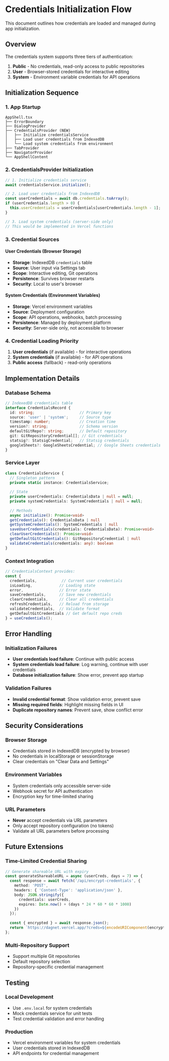 # Credentials Initialization Flow

This document outlines how credentials are loaded and managed during app initialization.

## Overview

The credentials system supports three tiers of authentication:
1. **Public** - No credentials, read-only access to public repositories
2. **User** - Browser-stored credentials for interactive editing
3. **System** - Environment variable credentials for API operations

## Initialization Sequence

### 1. App Startup
```
AppShell.tsx
├── ErrorBoundary
├── DialogProvider
├── CredentialsProvider (NEW)
│   ├── Initialize credentialsService
│   ├── Load user credentials from IndexedDB
│   └── Load system credentials from environment
├── TabProvider
├── NavigatorProvider
└── AppShellContent
```

### 2. CredentialsProvider Initialization

```typescript
// 1. Initialize credentials service
await credentialsService.initialize();

// 2. Load user credentials from IndexedDB
const userCredentials = await db.credentials.toArray();
if (userCredentials.length > 0) {
  this.userCredentials = userCredentials[userCredentials.length - 1];
}

// 3. Load system credentials (server-side only)
// This would be implemented in Vercel functions
```

### 3. Credential Sources

#### User Credentials (Browser Storage)
- **Storage**: IndexedDB `credentials` table
- **Source**: User input via Settings tab
- **Scope**: Interactive editing, Git operations
- **Persistence**: Survives browser restarts
- **Security**: Local to user's browser

#### System Credentials (Environment Variables)
- **Storage**: Vercel environment variables
- **Source**: Deployment configuration
- **Scope**: API operations, webhooks, batch processing
- **Persistence**: Managed by deployment platform
- **Security**: Server-side only, not accessible to browser

### 4. Credential Loading Priority

1. **User credentials** (if available) - for interactive operations
2. **System credentials** (if available) - for API operations
3. **Public access** (fallback) - read-only operations

## Implementation Details

### Database Schema
```typescript
// IndexedDB credentials table
interface CredentialsRecord {
  id: string;                    // Primary key
  source: 'user' | 'system';     // Source type
  timestamp: number;             // Creation time
  version?: string;              // Schema version
  defaultGitRepo?: string;       // Default repository
  git: GitRepositoryCredential[]; // Git credentials
  statsig?: StatsigCredential;   // Statsig credentials
  googleSheets?: GoogleSheetsCredential; // Google Sheets credentials
}
```

### Service Layer
```typescript
class CredentialsService {
  // Singleton pattern
  private static instance: CredentialsService;
  
  // State
  private userCredentials: CredentialsData | null = null;
  private systemCredentials: SystemCredentials | null = null;
  
  // Methods
  async initialize(): Promise<void>
  getCredentials(): CredentialsData | null
  getSystemCredentials(): SystemCredentials | null
  saveUserCredentials(credentials: CredentialsData): Promise<void>
  clearUserCredentials(): Promise<void>
  getDefaultGitCredentials(): GitRepositoryCredential | null
  validateCredentials(credentials: any): boolean
}
```

### Context Integration
```typescript
// CredentialsContext provides:
const {
  credentials,           // Current user credentials
  isLoading,            // Loading state
  error,                // Error state
  saveCredentials,      // Save new credentials
  clearCredentials,     // Clear all credentials
  refreshCredentials,   // Reload from storage
  validateCredentials,  // Validate format
  getDefaultGitCredentials // Get default repo creds
} = useCredentials();
```

## Error Handling

### Initialization Failures
- **User credentials load failure**: Continue with public access
- **System credentials load failure**: Log warning, continue with user credentials
- **Database initialization failure**: Show error, prevent app startup

### Validation Failures
- **Invalid credential format**: Show validation error, prevent save
- **Missing required fields**: Highlight missing fields in UI
- **Duplicate repository names**: Prevent save, show conflict error

## Security Considerations

### Browser Storage
- Credentials stored in IndexedDB (encrypted by browser)
- No credentials in localStorage or sessionStorage
- Clear credentials on "Clear Data and Settings"

### Environment Variables
- System credentials only accessible server-side
- Webhook secret for API authentication
- Encryption key for time-limited sharing

### URL Parameters
- **Never** accept credentials via URL parameters
- Only accept repository configuration (no tokens)
- Validate all URL parameters before processing

## Future Extensions

### Time-Limited Credential Sharing
```typescript
// Generate shareable URL with expiry
const generateShareableURL = async (userCreds, days = 7) => {
  const response = await fetch('/api/encrypt-credentials', {
    method: 'POST',
    headers: { 'Content-Type': 'application/json' },
    body: JSON.stringify({
      credentials: userCreds,
      expires: Date.now() + (days * 24 * 60 * 60 * 1000)
    })
  });
  
  const { encrypted } = await response.json();
  return `https://dagnet.vercel.app/?creds=${encodeURIComponent(encrypted)}`;
};
```

### Multi-Repository Support
- Support multiple Git repositories
- Default repository selection
- Repository-specific credential management

## Testing

### Local Development
- Use `.env.local` for system credentials
- Mock credentials service for unit tests
- Test credential validation and error handling

### Production
- Vercel environment variables for system credentials
- User credentials stored in IndexedDB
- API endpoints for credential management
